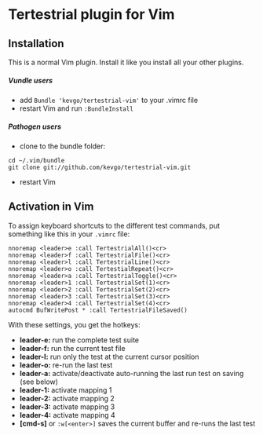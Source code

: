 # Tertestrial plugin for Vim

## Installation

This is a normal Vim plugin. Install it like you install all your other plugins.

##### Vundle users

- add `Bundle 'kevgo/tertestrial-vim'` to your .vimrc file
- restart Vim and run `:BundleInstall`

##### Pathogen users

- clone to the bundle folder:

```
cd ~/.vim/bundle
git clone git://github.com/kevgo/tertestrial-vim.git
```

- restart Vim

## Activation in Vim

To assign keyboard shortcuts to the different test commands, put something like
this in your `.vimrc` file:

```viml
nnoremap <leader>e :call TertestrialAll()<cr>
nnoremap <leader>f :call TertestrialFile()<cr>
nnoremap <leader>l :call TertestrialLine()<cr>
nnoremap <leader>o :call TertestialRepeat()<cr>
nnoremap <leader>a :call TertestrialToggle()<cr>
nnoremap <leader>1 :call TertestrialSet(1)<cr>
nnoremap <leader>2 :call TertestrialSet(2)<cr>
nnoremap <leader>3 :call TertestrialSet(3)<cr>
nnoremap <leader>4 :call TertestrialSet(4)<cr>
autocmd BufWritePost * :call TertestrialFileSaved()
```

With these settings, you get the hotkeys:

- **leader-e:** run the complete test suite
- **leader-f:** run the current test file
- **leader-l:** run only the test at the current cursor position
- **leader-o:** re-run the last test
- **leader-a:** activate/deactivate auto-running the last run test on saving
  (see below)
- **leader-1:** activate mapping 1
- **leader-2:** activate mapping 2
- **leader-3:** activate mapping 3
- **leader-4:** activate mapping 4
- **[cmd-s]** or `:w[<enter>]` saves the current buffer and re-runs the last
  test
